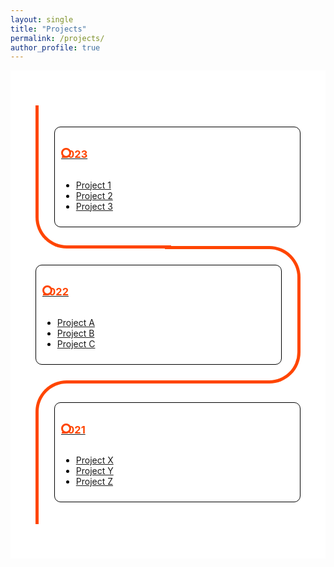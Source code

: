 ```yaml
---
layout: single
title: "Projects"
permalink: /projects/
author_profile: true
---
```


<div class="page__content" style="background-color: white; margin: 0 auto; max-width: 800px; padding: 20px;">

  <style>
    /* Custom timeline styles */
    .timeline {
      margin: 20px auto;
      padding: 20px;
    }

    .card {
      position: relative;
      max-width: 400px;
    }

    .card:nth-child(odd) {
      padding: 30px 0 30px 30px;
    }

    .card:nth-child(even) {
      padding: 30px 30px 30px 0;
    }

    .card::before {
      content: "";
      position: absolute;
      width: 50%;
      border: solid orangered;
    }

    .card:nth-child(odd)::before {
      left: 0px;
      top: -4.5px;
      bottom: -4.5px;
      border-width: 5px 0 5px 5px;
      border-radius: 50px 0 0 50px;
    }

    .card:nth-child(even)::before {
      right: 0;
      top: 0;
      bottom: 0;
      border-width: 5px 5px 5px 0;
      border-radius: 0 50px 50px 0;
    }

    .card:first-child::before {
      border-top: 0;
      border-top-left-radius: 0;
    }

    .card:last-child:nth-child(odd)::before {
      border-bottom: 0;
      border-bottom-left-radius: 0;
    }

    .card:last-child:nth-child(even)::before {
      border-bottom: 0;
      border-bottom-right-radius: 0;
    }

    .info {
      display: flex;
      flex-direction: column;
      background: white;
      color: black;
      border-radius: 10px;
      padding: 10px;
      border: 1px solid black;
    }

    .title {
      color: orangered;
      position: relative;
      cursor: pointer; /* Add cursor pointer */
    }

    .title::before {
      content: "";
      position: absolute;
      width: 10px;
      height: 10px;
      background: white;
      border-radius: 999px;
      border: 3px solid orangered;
    }

    .card:nth-child(even) > .info > .title {
      text-align: right;
    }

    .card:nth-child(odd) > .info > .title::before {
      left: -45px;
    }

    .card:nth-child(even) > .info > .title::before {
      right: -45px;
    }
    
    /* Adjust the font size for the prompts */
    .info p {
      font-size: 16px;
    }
  </style>

  <div class="timeline">
    <div class="outer">
      <div class="card">
        <div class="info">
          <a href="../project1.md">
            <h3 class="title">2023</h3>
          </a>
          <ul>
            <li><a href="../project1.md">Project 1</a></li>
            <li><a href="../project2.md">Project 2</a></li>
            <li><a href="../project3.md">Project 3</a></li>
          </ul>
        </div>
      </div>
      <div class="card">
        <div class="info">
          <a href="../projectA.md">
            <h3 class="title">2022</h3>
          </a>
          <ul>
            <li><a href="../projectA.md">Project A</a></li>
            <li><a href="../projectB.md">Project B</a></li>
            <li><a href="../projectC.md">Project C</a></li>
          </ul>
        </div>
      </div>
      <div class="card">
        <div class="info">
          <a href="../projectX.md">
            <h3 class="title">2021</h3>
          </a>
          <ul>
            <li><a href="../projectX.md">Project X</a></li>
            <li><a href="../projectY.md">Project Y</a></li>
            <li><a href="../projectZ.md">Project Z</a></li>
          </ul>
        </div>
      </div>
    </div>
  </div>
</div>

